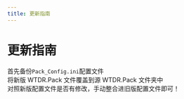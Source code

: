 ```yaml
---
title: 更新指南
---
```


# 更新指南

首先备份`Pack_Config.ini`配置文件   
将新版 WTDR.Pack 文件覆盖到源 WTDR.Pack 文件夹中     
对照新版配置文件是否有修改，手动整合进旧版配置文件即可！    